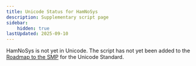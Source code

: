 ```yaml
---
title: Unicode Status for HamNoSys
description: Supplementary script page
sidebar:
    hidden: true
lastUpdated: 2025-09-10
---
```


HamNoSys is not yet in Unicode. The script has not yet been added to the [Roadmap to the SMP](http://www.unicode.org/roadmaps/smp/) for the Unicode Standard.

[comment]: # (end of intro)

[comment]: # (start of blocks)



[comment]: # (end of blocks)

[comment]: # (start of chars)



[comment]: # (end of chars)

[comment]: # (start of rest)


